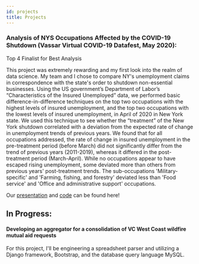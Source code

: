 ```yaml
---
id: projects
title: Projects
---
```


### Analysis of NYS Occupations Affected by the COVID-19 Shutdown (Vassar Virtual COVID-19 Datafest, May 2020):

Top 4 Finalist for Best Analysis

This project was extremely rewarding and my first look into the realm of data science. My team and I chose to compare NY's unemployment claims in correspondence with the state's order to shutdown non-essential businesses.
Using the US government’s Department of Labor’s “Characteristics of the Insured Unemployed” data, we performed basic difference-in-difference techniques on the top two occupations with the highest levels of insured unemployment, and the top two occupations with the lowest levels of insured unemployment, in April of 2020 in New York state. We used this technique to see whether the “treatment” of the New York shutdown correlated with a deviation from the expected rate of change in unemployment trends of previous years. We found that for all occupations addressed, the rate of change in insured unemployment in the pre-treatment period (before March) did not significantly differ from the trend of previous years (2011-2019), whereas it differed in the post-treatment period (March-April). While no occupations appear to have escaped rising unemployment, some deviated more than others from previous years' post-treatment trends. The sub-occupations 'Military-specific' and 'Farming, fishing, and forestry' deviated less than 'Food service' and 'Office and administrative support' occupations.

Our [presentation](https://drive.google.com/file/d/1-xAki72HaxeXQ4UaaOhp_oLtNzvyoslr/view?usp=sharing) and [code](https://www.kaggle.com/annahennessy/nys-unemployment-insurance-analyzation) can be found here!


## In Progress:

#### Developing an aggregator for a consolidation of VC West Coast wildfire mutual aid requests
For this project, I'll be engineering a spreadsheet parser and utilizing a Django framework, Bootstrap, and the database query language MySQL.
